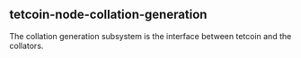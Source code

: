 ## tetcoin-node-collation-generation

The collation generation subsystem is the interface between tetcoin and the collators.